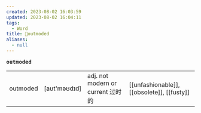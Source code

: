 ```yaml
---
created: 2023-08-02 16:03:59
updated: 2023-08-02 16:04:11
tags:
  - Word
title: 📖outmoded
aliases:
  - null
---
```


<pre><strong>outmoded</strong></pre>
|   |   |   |   |
|---|---|---|---|
|outmoded|[aʊt'məʊdɪd]|adj. not modern or current 过时的|[[unfashionable]], [[obsolete]], [[fusty]]|